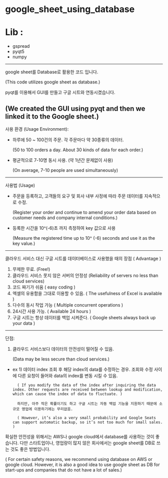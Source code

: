 # google_sheet_using_database

# Lib :
- gspread
- pyqt5
- numpy

--------------------

google sheet를 Database로 활용한 코드 입니다.

(This code utilizes google sheet as database.)

pyqt를 이용해서 GUI를 만들고 구글 시트와 연동시켰습니다.

(We created the GUI using pyqt and then we linked it to the Google sheet.)
--------------------


사용 환경 (Usage Environment): 
- 하루에 50 ~ 100건의 주문. 각 주문마다 약 30종류의 데이터. 

  (50 to 100 orders a day. About 30 kinds of data for each order.)

- 평균적으로 7-10명 동시 사용. (약 1년간 문제없이 사용)

  (On average, 7-10 people are used simultaneously)
  
-------------------------
사용법 (Usage)
  
- 주문을 등록하고, 고객들의 요구 및 회사 내부 사정에 따라 주문 데이터를 지속적으로 수정.

  (Register your order and continue to amend your order data based on customer needs and company internal conditions.)

- 등록한 시간을 10^(-6)초 까지 측정하여 key 값으로 사용

  (Measure the registered time up to 10^ (-6) seconds and use it as the key value.)


--------------------


클라우드 서비스 대신 구글 시트를 데이터베이스로 사용했을 때의 장점 ( Advantage )

1. 무제한 무료. (Free!)
2. 클라우드 서비스 못지 않은 서버의 안정성  (Reliability of servers no less than cloud services)
3. 코드 짜기가 쉬움 ( easy coding )
4. 엑셀의 유용함을 그대로 이용할 수 있음. ( The usefulness of Excel is available )
5. 다수의 동시 작업 가능 ( Multiple concurrent operations )
6. 24시간 사용 가능. ( Available 24 hours )
7. 구글 시트는 항상 데이터를 백업 시켜준다. ( Google sheets always back up your data )


--------------------

단점:

1. 클라우드 서비스보다 데이터의 안전성이 떨어질 수 있음.

   (Data may be less secure than cloud services.)
   
  
- ex 1) 데이터 index 조회 후 해당 index의 data를 수정하는 경우. 조회와 수정 사이에 다른 요청이 들어와 data의 index를 변동 시킬 수 있음. 

        ( If you modify the data of the index after inquiring the data index. Other requests are received between lookup and modification, which can cause the index of data to fluctuate. )
        
        하지만, 아주 작은 확률이기도 하고 구글 시트는 자동 백업 기능을 지원하기 때문에 소규모 영업에 이용하기에는 무리없음.
        
        ( However, it’s also a very small probability and Google Seats can support automatic backup, so it’s not too much for small sales. )

 
 확실한 안전성을 위해서는 AWS나 google cloud에서 database를 사용하는 것이 좋습니다. 
 다만 스타트업이나, 영업량이 많지 않은 회사에서는 google sheet를 DB로 쓰는 것도 좋은 방법입니다.
 
( For certain safety reasons, we recommend using database on AWS or google cloud.
However, it is also a good idea to use google sheet as DB for start-ups and companies that do not have a lot of sales.)
 
 
     
